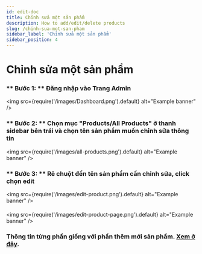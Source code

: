 ```yaml
---
id: edit-doc
title: Chỉnh sửa một sản phẩm
description: How to add/edit/delete products
slug: /chinh-sua-mot-san-pham
sidebar_label: 'Chỉnh sửa một sản phẩm'
sidebar_position: 4
---
```


# Chỉnh sửa một sản phẩm

### ** Bước 1: ** Đăng nhập vào Trang Admin

<!-- ![Dashboad admin images](/images/Dashboard.png) -->
<img
  src={require('/images/Dashboard.png').default}
  alt="Example banner"
/>

### ** Bước 2: ** Chọn mục "Products/All Products" ở thanh sidebar bên trái và chọn tên sản phẩm muốn chỉnh sửa thông tin

<img
  src={require('/images/all-products.png').default}
  alt="Example banner"
/>

### ** Bước 3: ** Rê chuột đến tên sản phẩm cần chỉnh sửa, click chọn edit

<img
  src={require('/images/edit-product.png').default}
  alt="Example banner"
/>

####

<img
  src={require('/images/edit-product-page.png').default}
  alt="Example banner"
/>

### Thông tin từng phần giống với phần thêm mới sản phẩm. [Xem ở đây](/docs/tao-mot-san-pham-moi#trang-thêm-sản-phẩm-mới-gồm-các-phần).

